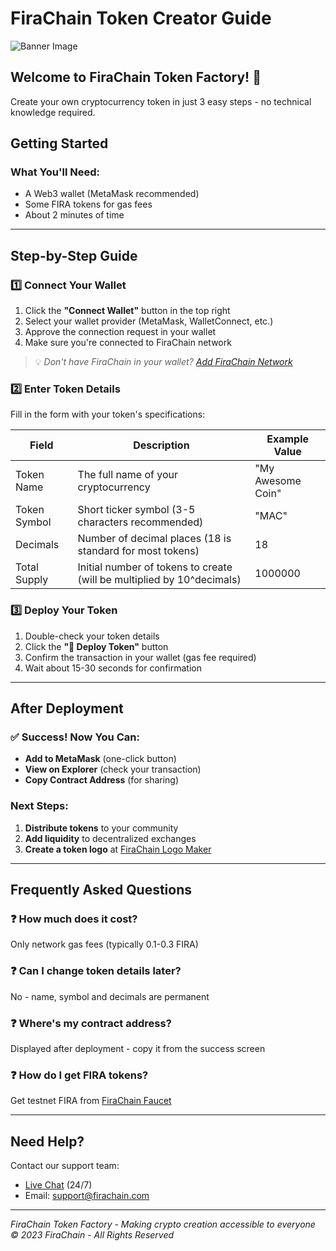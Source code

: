 # FiraChain Token Creator Guide

![Banner Image](https://firachain.com/images/fira-logo.png)

## Welcome to FiraChain Token Factory! 🎉

Create your own cryptocurrency token in just 3 easy steps - no technical knowledge required.

## Getting Started

### What You'll Need:
- A Web3 wallet (MetaMask recommended)
- Some FIRA tokens for gas fees
- About 2 minutes of time

---

## Step-by-Step Guide

### 1️⃣ Connect Your Wallet
1. Click the **"Connect Wallet"** button in the top right
2. Select your wallet provider (MetaMask, WalletConnect, etc.)
3. Approve the connection request in your wallet
4. Make sure you're connected to FiraChain network

> 💡 *Don't have FiraChain in your wallet? [Add FiraChain Network](#)*

### 2️⃣ Enter Token Details
Fill in the form with your token's specifications:

| Field         | Description                                                                 | Example Value     |
|---------------|-----------------------------------------------------------------------------|-------------------|
| Token Name    | The full name of your cryptocurrency                                        | "My Awesome Coin" |
| Token Symbol  | Short ticker symbol (3-5 characters recommended)                            | "MAC"             |
| Decimals      | Number of decimal places (18 is standard for most tokens)                   | 18                |
| Total Supply  | Initial number of tokens to create (will be multiplied by 10^decimals)      | 1000000           |

### 3️⃣ Deploy Your Token
1. Double-check your token details
2. Click the **"🚀 Deploy Token"** button
3. Confirm the transaction in your wallet (gas fee required)
4. Wait about 15-30 seconds for confirmation

---

## After Deployment

### ✅ Success! Now You Can:
- **Add to MetaMask** (one-click button)
- **View on Explorer** (check your transaction)
- **Copy Contract Address** (for sharing)

### Next Steps:
1. **Distribute tokens** to your community
2. **Add liquidity** to decentralized exchanges
3. **Create a token logo** at [FiraChain Logo Maker](#)

---

## Frequently Asked Questions

### ❓ How much does it cost?
Only network gas fees (typically 0.1-0.3 FIRA)

### ❓ Can I change token details later?
No - name, symbol and decimals are permanent

### ❓ Where's my contract address?
Displayed after deployment - copy it from the success screen

### ❓ How do I get FIRA tokens?
Get testnet FIRA from [FiraChain Faucet](#)

---

## Need Help?

Contact our support team:
- [Live Chat](#) (24/7)
- Email: support@firachain.com


---

*FiraChain Token Factory - Making crypto creation accessible to everyone*  
*© 2023 FiraChain - All Rights Reserved*
